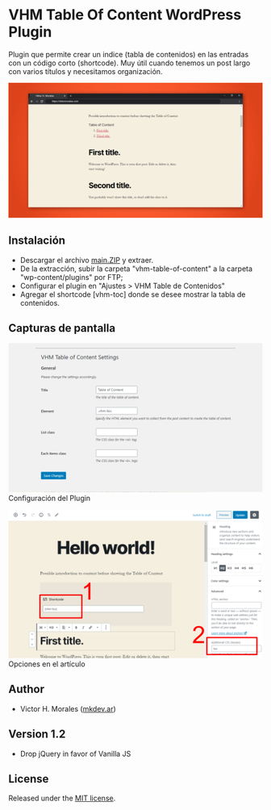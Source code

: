 # VHM Table Of Content WordPress Plugin

Plugin que permite crear un indice (tabla de contenidos) en las entradas con un código corto (shortcode). Muy útil cuando tenemos un post largo con varios títulos y necesitamos organización.

![](https://github.com/viktormorales/VHM-Table-Of-Content/blob/master/screenshot-3.png?raw=true)

## Instalación
* Descargar el archivo [main.ZIP](https://github.com/viktormorales/vhm-table-of-content/archive/main.zip) y extraer.
* De la extracción, subir la carpeta "vhm-table-of-content" a la carpeta "wp-content/plugins" por FTP;
* Configurar el plugin en "Ajustes > VHM Table de Contenidos"
* Agregar el shortcode [vhm-toc] donde se desee mostrar la tabla de contenidos.

## Capturas de pantalla
![Configuración del plugin](https://github.com/viktormorales/VHM-Table-Of-Content/blob/master/screenshot-1.png?raw=true)
Configuración del Plugin

![Opciones en el artículo](https://github.com/viktormorales/VHM-Table-Of-Content/blob/master/screenshot-2.png?raw=true)
Opciones en el artículo

## Author
* Victor H. Morales ([mkdev.ar](https://mkdev.ar))

## Version 1.2
* Drop jQuery in favor of Vanilla JS

## License
Released under the [MIT license](http://www.opensource.org/licenses/MIT).
